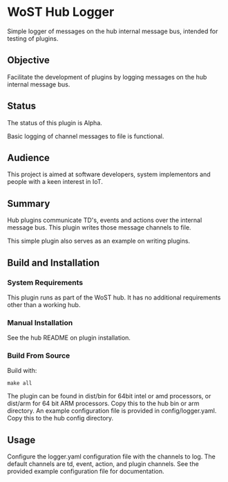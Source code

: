 # WoST Hub Logger

Simple logger of messages on the hub internal message bus, intended for testing of plugins.


## Objective

Facilitate the development of plugins by logging messages on the hub internal message bus.


## Status 

The status of this plugin is Alpha.

Basic logging of channel messages to file is functional.


## Audience

This project is aimed at software developers, system implementors and people with a keen interest in IoT. 


## Summary

Hub plugins communicate TD's, events and actions over the internal message bus. This plugin writes those message channels to file.

This simple plugin also serves as an example on writing plugins.


## Build and Installation

### System Requirements

This plugin runs as part of the WoST hub. It has no additional requirements other than a working hub.


### Manual Installation

See the hub README on plugin installation.


### Build From Source

Build with:
```
make all
```

The plugin can be found in dist/bin for 64bit intel or amd processors, or dist/arm for 64 bit ARM processors. Copy this to the hub bin or arm directory.
An example configuration file is provided in config/logger.yaml. Copy this to the hub config directory.

## Usage

Configure the logger.yaml configuration file with the channels to log. The default channels are td, event, action, and plugin channels. See the provided example configuration file for documentation.
